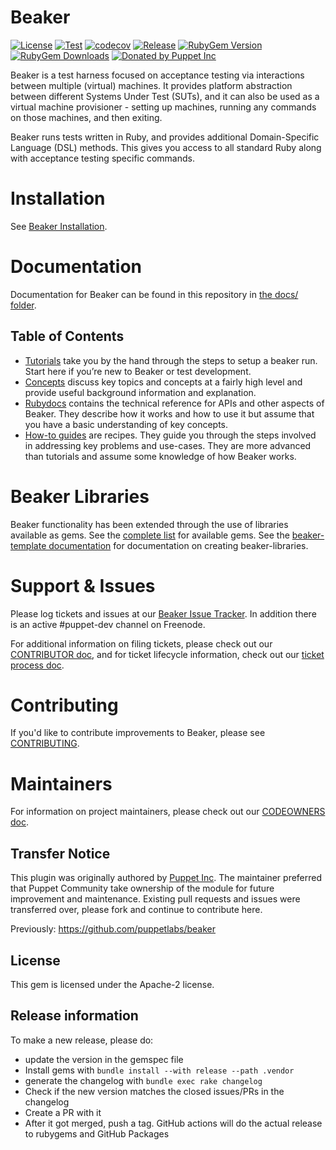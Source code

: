 # Beaker

[![License](https://img.shields.io/github/license/voxpupuli/beaker.svg)](https://github.com/voxpupuli/beaker/blob/master/LICENSE)
[![Test](https://github.com/voxpupuli/beaker/actions/workflows/test.yml/badge.svg)](https://github.com/voxpupuli/beaker/actions/workflows/test.yml)
[![codecov](https://codecov.io/gh/voxpupuli/beaker/branch/master/graph/badge.svg?token=Mypkl78hvK)](https://codecov.io/gh/voxpupuli/beaker)
[![Release](https://github.com/voxpupuli/beaker/actions/workflows/release.yml/badge.svg)](https://github.com/voxpupuli/beaker/actions/workflows/release.yml)
[![RubyGem Version](https://img.shields.io/gem/v/beaker.svg)](https://rubygems.org/gems/beaker)
[![RubyGem Downloads](https://img.shields.io/gem/dt/beaker.svg)](https://rubygems.org/gems/beaker)
[![Donated by Puppet Inc](https://img.shields.io/badge/donated%20by-Puppet%20Inc-fb7047.svg)](#transfer-notice)

Beaker is a test harness focused on acceptance testing via interactions between multiple (virtual) machines. It provides platform abstraction between different Systems Under Test (SUTs), and it can also be used as a virtual machine provisioner - setting up machines, running any commands on those machines, and then exiting.

Beaker runs tests written in Ruby, and provides additional Domain-Specific Language (DSL) methods.  This gives you access to all standard Ruby along with acceptance testing specific commands.

# Installation

See [Beaker Installation](docs/tutorials/installation.md).

# Documentation

Documentation for Beaker can be found in this repository in
[the docs/ folder](docs/README.md).

## Table of Contents

- [Tutorials](docs/tutorials) take you by the hand through the steps to setup a beaker run. Start here if you’re new to Beaker or test development.
- [Concepts](docs/concepts) discuss key topics and concepts at a fairly high level and provide useful background information and explanation.
- [Rubydocs](http://rubydoc.info/github/puppetlabs/beaker/frames) contains the technical reference for APIs and other aspects of Beaker. They describe how it works and how to use it but assume that you have a basic understanding of key concepts.
- [How-to guides](docs/how_to) are recipes. They guide you through the steps involved in addressing key problems and use-cases. They are more advanced than tutorials and assume some knowledge of how Beaker works.

# Beaker Libraries

Beaker functionality has been extended through the use of libraries available as gems. See the [complete list](docs/concepts/beaker_libraries.md) for available gems. See the [beaker-template documentation](https://github.com/puppetlabs/beaker-template/blob/master/README.md) for documentation on creating beaker-libraries.

# Support & Issues

Please log tickets and issues at our [Beaker Issue Tracker](https://tickets.puppetlabs.com/issues/?jql=project%20%3D%20BKR). In addition there is an active #puppet-dev channel on Freenode.

For additional information on filing tickets, please check out our [CONTRIBUTOR doc](CONTRIBUTING.md), and for ticket lifecycle information, check out our [ticket process doc](docs/concepts/ticket_process.md).

# Contributing

If you'd like to contribute improvements to Beaker, please see [CONTRIBUTING](CONTRIBUTING.md).

# Maintainers

For information on project maintainers, please check out our [CODEOWNERS doc](CODEOWNERS).

## Transfer Notice

This plugin was originally authored by [Puppet Inc](http://puppet.com).
The maintainer preferred that Puppet Community take ownership of the module for future improvement and maintenance.
Existing pull requests and issues were transferred over, please fork and continue to contribute here.

Previously: https://github.com/puppetlabs/beaker

## License

This gem is licensed under the Apache-2 license.

## Release information

To make a new release, please do:
* update the version in the gemspec file
* Install gems with `bundle install --with release --path .vendor`
* generate the changelog with `bundle exec rake changelog`
* Check if the new version matches the closed issues/PRs in the changelog
* Create a PR with it
* After it got merged, push a tag. GitHub actions will do the actual release to rubygems and GitHub Packages

